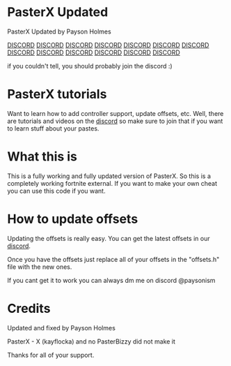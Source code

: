 # PasterX Updated

PasterX Updated by Payson Holmes

[DISCORD](https://dsc.gg/subzerofn) [DISCORD](https://dsc.gg/subzerofn) [DISCORD](https://dsc.gg/subzerofn) [DISCORD](https://dsc.gg/subzerofn) [DISCORD](https://dsc.gg/subzerofn) [DISCORD](https://dsc.gg/subzerofn) [DISCORD](https://dsc.gg/subzerofn) [DISCORD](https://dsc.gg/subzerofn) [DISCORD](https://dsc.gg/subzerofn) [DISCORD](https://dsc.gg/subzerofn) [DISCORD](https://dsc.gg/subzerofn) [DISCORD](https://dsc.gg/subzerofn) [DISCORD](https://dsc.gg/subzerofn) 

if you couldn't tell, you should probably join the discord :)

# PasterX tutorials

Want to learn how to add controller support, update offsets, etc. Well, there are tutorials and videos on the [discord](https://dsc.gg/subzerofn) so make sure to join that if you want to learn stuff about your pastes.

# What this is

This is a fully working and fully updated version of PasterX. So this is a completely working fortnite external. If you want to make your own cheat you can use this code if you want.

# How to update offsets

Updating the offsets is really easy. You can get the latest offsets in our [discord](https://dsc.gg/subzerofn).

Once you have the offsets just replace all of your offsets in the "offsets.h" file with the new ones.

If you cant get it to work you can always dm me on discord @paysonism

# Credits

Updated and fixed by Payson Holmes

PasterX - X (kayflocka) and no PasterBizzy did not make it

Thanks for all of your support.
